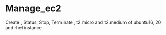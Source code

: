 # Manage_ec2
Create , Status, Stop, Terminate , t2.micro and t2.medium of ubuntu16, 20 and rhel instance
